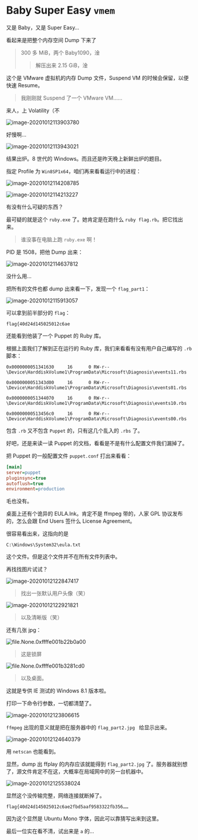 # Baby Super Easy `vmem`

又是 Baby，又是 Super Easy…

看起来是把整个内存空间 Dump 下来了

> 300 多 MiB，两个 Baby1090，淦
>
> > 解压出来 2.15 GiB，淦

这个是 VMware 虚拟机的内存 Dump 文件，Suspend VM 的时候会保留，以便快速 Resume。

> 我刚刚就 Suspend 了一个 VMware VM……

来人，上 Volatility（不

![image-20201012113903780](notes.assets/image-20201012113903780.png)

好慢啊…

![image-20201012113943021](notes.assets/image-20201012113943021.png)

结果出炉。8 世代的 Windows。而且还是昨天晚上新鲜出炉的题目。

指定 Profile 为 `Win8SP1x64`，咱们再来看看运行中的进程：

![image-20201012114208785](notes.assets/image-20201012114208785.png)

![image-20201012114213227](notes.assets/image-20201012114213227.png)

有没有什么可疑的东西？

最可疑的就是这个 `ruby.exe` 了。她肯定是在跑什么 `ruby flag.rb`。把它找出来。

> 谁没事在电脑上跑 `ruby.exe` 啊！

PID 是 1508，把他 Dump 出来：

![image-20201012114637812](notes.assets/image-20201012114637812.png)

没什么用…

把所有的文件也都 dump 出来看一下，发现一个 `flag_part1`：

![image-20201012115913057](notes.assets/image-20201012115913057.png)

可以拿到前半部分的 `flag`：

```
flag{40d24d145025012c6ae
```

还能看到他装了一个 Puppet 的 Ruby 库。

根据上面我们了解到正在运行的 Ruby 库，我们来看看有没有用户自己编写的 `.rb` 脚本：

```
0x0000000051341630     16      0 RW-r-- \Device\HarddiskVolume1\ProgramData\Microsoft\Diagnosis\events11.rbs

0x0000000051343d00     16      0 RW-r-- \Device\HarddiskVolume1\ProgramData\Microsoft\Diagnosis\events01.rbs

0x0000000051344070     16      0 RW-r-- \Device\HarddiskVolume1\ProgramData\Microsoft\Diagnosis\events10.rbs

0x00000000513456c0     16      0 RW-r-- \Device\HarddiskVolume1\ProgramData\Microsoft\Diagnosis\events00.rbs
```

包含 `.rb` 又不包含 `Puppet` 的，只有这几个乱入的 `.rbs` 了。

好吧，还是来读一读 Puppet 的文档，看看是不是有什么配置文件我们漏掉了。

把 Puppet 的一般配置文件 `puppet.conf` 打出来看看：

```ini
[main]
server=puppet
pluginsync=true
autoflush=true
environment=production
```

毛也没有。

桌面上还有个诡异的 EULA.lnk。肯定不是 ffmpeg 带的，人家 GPL 协议发布的，怎么会跟 End Users 签什么 License Agreement。

很容易看出来，这指向的是

```
C:\Windows\System32\eula.txt
```

这个文件。但是这个文件并不在所有文件列表中。

再找找图片试试？

![image-20201012122847417](notes.assets/image-20201012122847417.png)

> 找出一张默认用户头像（笑）

![image-20201012122921821](notes.assets/image-20201012122921821.png)

> 以及清晰版（笑）

还有几张 jpg：

![file.None.0xffffe001b22b0a00](notes.assets/file.None.0xffffe001b22b0a00.jpg)

> 这是锁屏

![file.None.0xffffe001b3281cd0](notes.assets/file.None.0xffffe001b3281cd0.jpg)

> 以及桌面。

这就是专供 IE 测试的 Windows 8.1 版本啦。

打印一下命令行参数，一切都清楚了。

![image-20201012123806615](notes.assets/image-20201012123806615.png)

`ffmpeg` 出现的意义就是把在服务器中的 `flag_part2.jpg ` 给显示出来。

![image-20201012124640379](notes.assets/image-20201012124640379.png)

用 `netscan` 也能看到。

显然，dump 出 ffplay 的内存应该就能得到 `flag_part2.jpg` 了。服务器就别想了，源文件肯定不在这，大概率在局域网中的另一台机器中。

![image-20201012125538024](notes.assets/image-20201012125538024.png)

显然这个没传输完整，网络连接就断掉了。

```
flag{40d24d145025012c6ae2fbd5aaf9583322fb356……
```

因为这个显然是 Ubuntu Mono 字体，因此可以靠猜写出来到这里。

最后一位实在看不清，试出来是 `a` 的…